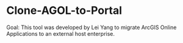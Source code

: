# Clone-AGOL-to-Portal

Goal: This tool was developed by Lei Yang to migrate ArcGIS Online Applications to an external host enterprise.
